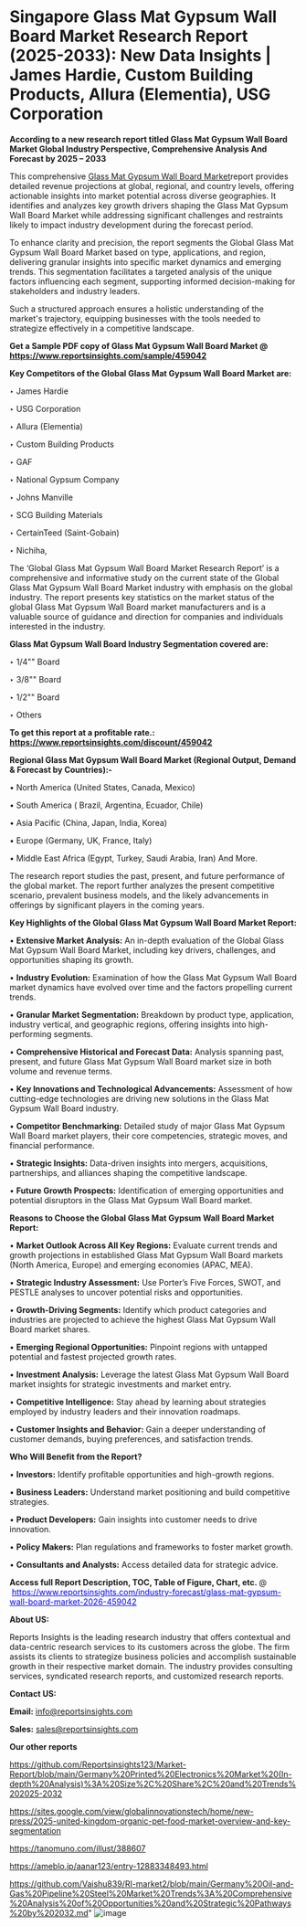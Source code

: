 # Singapore Glass Mat Gypsum Wall Board Market Research Report (2025-2033): New Data Insights | James Hardie, Custom Building Products, Allura (Elementia), USG Corporation

<strong>According to a new research report titled Glass Mat Gypsum Wall Board Market Global Industry Perspective, Comprehensive Analysis And Forecast by 2025 – 2033</strong>

This comprehensive <a href=https://www.reportsinsights.com/sample/459042>Glass Mat Gypsum Wall Board Market</a>report provides detailed revenue projections at global, regional, and country levels, offering actionable insights into market potential across diverse geographies. It identifies and analyzes key growth drivers shaping the Glass Mat Gypsum Wall Board Market while addressing significant challenges and restraints likely to impact industry development during the forecast period.

To enhance clarity and precision, the report segments the Global Glass Mat Gypsum Wall Board Market based on type, applications, and region, delivering granular insights into specific market dynamics and emerging trends. This segmentation facilitates a targeted analysis of the unique factors influencing each segment, supporting informed decision-making for stakeholders and industry leaders.

Such a structured approach ensures a holistic understanding of the market's trajectory, equipping businesses with the tools needed to strategize effectively in a competitive landscape.

<strong>Get a Sample PDF copy of Glass Mat Gypsum Wall Board Market </strong><strong>@<a href=https://www.reportsinsights.com/sample/459042 style=color:#0000ff;> https://www.reportsinsights.com/sample/459042</a></strong></font>

<strong>Key Competitors of the Global Glass Mat Gypsum Wall Board Market are:</strong>

‣ James Hardie

‣ USG Corporation

‣ Allura (Elementia)

‣ Custom Building Products

‣ GAF

‣ National Gypsum Company

‣ Johns Manville

‣ SCG Building Materials

‣ CertainTeed (Saint-Gobain)

‣ Nichiha,

The ‘Global Glass Mat Gypsum Wall Board Market Research Report’ is a comprehensive and informative study on the current state of the Global Glass Mat Gypsum Wall Board Market industry with emphasis on the global industry. The report presents key statistics on the market status of the global Glass Mat Gypsum Wall Board market manufacturers and is a valuable source of guidance and direction for companies and individuals interested in the industry.

<strong>Glass Mat Gypsum Wall Board Industry Segmentation covered are:</strong>

‣ 1/4"" Board

‣ 3/8"" Board

‣ 1/2"" Board

‣ Others

<strong>To get this report at a profitable rate.: <a href=https://www.reportsinsights.com/discount/459042 style=color:#0000ff;>https://www.reportsinsights.com/discount/459042</a></strong></font>

<strong>Regional Glass Mat Gypsum Wall Board Market (Regional Output, Demand &amp; Forecast by Countries):-</strong>

• North America (United States, Canada, Mexico)

• South America ( Brazil, Argentina, Ecuador, Chile)

• Asia Pacific (China, Japan, India, Korea)

• Europe (Germany, UK, France, Italy)

• Middle East Africa (Egypt, Turkey, Saudi Arabia, Iran) And More.

The research report studies the past, present, and future performance of the global market. The report further analyzes the present competitive scenario, prevalent business models, and the likely advancements in offerings by significant players in the coming years.

<strong>Key Highlights of the Global Glass Mat Gypsum Wall Board Market Report:</strong>

• <strong>Extensive Market Analysis:</strong> An in-depth evaluation of the Global Glass Mat Gypsum Wall Board Market, including key drivers, challenges, and opportunities shaping its growth.

• <strong>Industry Evolution:</strong> Examination of how the Glass Mat Gypsum Wall Board market dynamics have evolved over time and the factors propelling current trends.

• <strong>Granular Market Segmentation:</strong> Breakdown by product type, application, industry vertical, and geographic regions, offering insights into high-performing segments.

• <strong>Comprehensive Historical and Forecast Data:</strong> Analysis spanning past, present, and future Glass Mat Gypsum Wall Board market size in both volume and revenue terms.

• <strong>Key Innovations and Technological Advancements:</strong> Assessment of how cutting-edge technologies are driving new solutions in the Glass Mat Gypsum Wall Board industry.

• <strong>Competitor Benchmarking:</strong> Detailed study of major Glass Mat Gypsum Wall Board market players, their core competencies, strategic moves, and financial performance.

• <strong>Strategic Insights:</strong> Data-driven insights into mergers, acquisitions, partnerships, and alliances shaping the competitive landscape.

• <strong>Future Growth Prospects:</strong> Identification of emerging opportunities and potential disruptors in the Glass Mat Gypsum Wall Board market.

<strong>Reasons to Choose the Global Glass Mat Gypsum Wall Board Market Report:</strong>

• <strong>Market Outlook Across All Key Regions:</strong> Evaluate current trends and growth projections in established Glass Mat Gypsum Wall Board markets (North America, Europe) and emerging economies (APAC, MEA).

• <strong>Strategic Industry Assessment:</strong> Use Porter’s Five Forces, SWOT, and PESTLE analyses to uncover potential risks and opportunities.

• <strong>Growth-Driving Segments:</strong> Identify which product categories and industries are projected to achieve the highest Glass Mat Gypsum Wall Board market shares.

• <strong>Emerging Regional Opportunities:</strong> Pinpoint regions with untapped potential and fastest projected growth rates.

• <strong>Investment Analysis:</strong> Leverage the latest Glass Mat Gypsum Wall Board market insights for strategic investments and market entry.

• <strong>Competitive Intelligence:</strong> Stay ahead by learning about strategies employed by industry leaders and their innovation roadmaps.

• <strong>Customer Insights and Behavior:</strong> Gain a deeper understanding of customer demands, buying preferences, and satisfaction trends.

<strong>Who Will Benefit from the Report?</strong>

• <strong>Investors:</strong> Identify profitable opportunities and high-growth regions.

• <strong>Business Leaders:</strong> Understand market positioning and build competitive strategies.

• <strong>Product Developers:</strong> Gain insights into customer needs to drive innovation.

• <strong>Policy Makers:</strong> Plan regulations and frameworks to foster market growth.

• <strong>Consultants and Analysts:</strong> Access detailed data for strategic advice.
</ul>
<strong>Access full Report Description, TOC, Table of Figure, Chart, etc. </strong>@  <a href=https://www.reportsinsights.com/industry-forecast/glass-mat-gypsum-wall-board-market-2026-459042 style=color:#0000ff;>https://www.reportsinsights.com/industry-forecast/glass-mat-gypsum-wall-board-market-2026-459042</a></font>

<strong><strong>About US</strong>:</strong>

Reports Insights is the leading research industry that offers contextual and data-centric research services to its customers across the globe. The firm assists its clients to strategize business policies and accomplish sustainable growth in their respective market domain. The industry provides consulting services, syndicated research reports, and customized research reports.

<strong>Contact US:</strong>

<p class=""""><b>Email:</b> <a href=mailto:info@reportsinsights.com>info@reportsinsights.com</a></p>
<p class=""""><b>Sales:</b> <a href=mailto:sales@reportsinsights.com>sales@reportsinsights.com</a></p>

<strong>Our other reports</strong>

<a href=https://github.com/Reportsinsights123/Market-Report/blob/main/Germany%20Printed%20Electronics%20Market%20(In-depth%20Analysis)%3A%20Size%2C%20Share%2C%20and%20Trends%202025-2032>https://github.com/Reportsinsights123/Market-Report/blob/main/Germany%20Printed%20Electronics%20Market%20(In-depth%20Analysis)%3A%20Size%2C%20Share%2C%20and%20Trends%202025-2032</a>

<a href=https://sites.google.com/view/globalinnovationstech/home/new-press/2025-united-kingdom-organic-pet-food-market-overview-and-key-segmentation>https://sites.google.com/view/globalinnovationstech/home/new-press/2025-united-kingdom-organic-pet-food-market-overview-and-key-segmentation</a>

<a href=https://tanomuno.com/illust/388607>https://tanomuno.com/illust/388607</a>

<a href=https://ameblo.jp/aanar123/entry-12883348493.html>https://ameblo.jp/aanar123/entry-12883348493.html</a>

<a href=https://github.com/Vaishu839/RI-market2/blob/main/Germany%20Oil-and-Gas%20Pipeline%20Steel%20Market%20Trends%3A%20Comprehensive%20Analysis%20of%20Opportunities%20and%20Strategic%20Pathways%20by%202032.md>https://github.com/Vaishu839/RI-market2/blob/main/Germany%20Oil-and-Gas%20Pipeline%20Steel%20Market%20Trends%3A%20Comprehensive%20Analysis%20of%20Opportunities%20and%20Strategic%20Pathways%20by%202032.md</a>"
![image](https://github.com/user-attachments/assets/662d9ef6-2f62-466a-8701-3e15cad23470)
